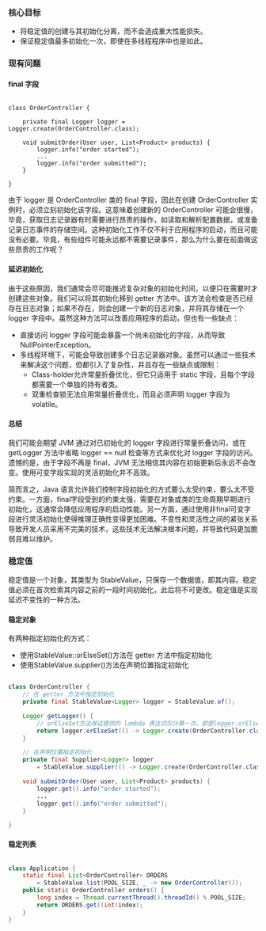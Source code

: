 ### 核心目标

+ 将稳定值的创建与其初始化分离，而不会造成重大性能损失。
+ 保证稳定值最多初始化一次，即使在多线程程序中也是如此。

### 现有问题

#### final 字段

```

class OrderController {

    private final Logger logger = Logger.create(OrderController.class);

    void submitOrder(User user, List<Product> products) {
        logger.info("order started");
        ...
        logger.info("order submitted");
    }

}

```

由于 logger 是 OrderController 类的 final 字段，因此在创建 OrderController 实例时，必须立刻初始化该字段。这意味着创建新的 OrderController 可能会很慢，毕竟，获取日志记录器有时需要进行昂贵的操作，如读取和解析配置数据，或准备记录日志事件的存储空间。这种初始化工作不仅不利于应用程序的启动，而且可能没有必要。毕竟，有些组件可能永远都不需要记录事件，那么为什么要在前面做这些昂贵的工作呢？

#### 延迟初始化

由于这些原因，我们通常会尽可能推迟复杂对象的初始化时间，以便只在需要时才创建这些对象。我们可以将其初始化移到 getter 方法中。该方法会检查是否已经存在日志对象；如果不存在，则会创建一个新的日志对象，并将其存储在一个 logger 字段中。虽然这种方法可以改善应用程序的启动，但也有一些缺点：
+ 直接访问 logger 字段可能会暴露一个尚未初始化的字段，从而导致 NullPointerException。
+ 多线程环境下，可能会导致创建多个日志记录器对象。虽然可以通过一些技术来解决这个问题，但都引入了复杂性，并且存在一些缺点或限制：
    - Class-holder允许常量折叠优化，但它只适用于 static 字段，且每个字段都需要一个单独的持有者类。
    - 双重检查锁无法应用常量折叠优化，而且必须声明 logger 字段为 volatile。

#### 总结

我们可能会期望 JVM 通过对已初始化的 logger 字段进行常量折叠访问，或在 getLogger 方法中省略 logger == null 检查等方式来优化对 logger 字段的访问。遗憾的是，由于字段不再是 final，JVM 无法相信其内容在初始更新后永远不会改变。使用可变字段实现的灵活初始化并不高效。

简而言之，Java 语言允许我们控制字段初始化的方式要么太受约束，要么太不受约束。一方面，final字段受到的约束太强，需要在对象或类的生命周期早期进行初始化，这通常会降低应用程序的启动性能。另一方面，通过使用非final可变字段进行灵活初始化使得推理正确性变得更加困难。不变性和灵活性之间的紧张关系导致开发人员采用不完美的技术，这些技术无法解决根本问题，并导致代码更加脆弱且难以维护。

### 稳定值

稳定值是一个对象，其类型为 StableValue，只保存一个数据值，即其内容。稳定值必须在首次检索其内容之前的一段时间初始化，此后将不可更改。稳定值是实现延迟不变性的一种方法。

#### 稳定对象

有两种指定初始化的方式：
+ 使用StableValue::orElseSet()方法在 getter 方法中指定初始化
+ 使用StableValue.supplier()方法在声明位置指定初始化

``` java

class OrderController {
    // 在 getter 方法中指定初始化
    private final StableValue<Logger> logger = StableValue.of();

    Logger getLogger() {
        // orElseSet方法保证提供的 lambda 表达式仅计算一次，即使logger.orElseSet(...)同时调用也是如此。
        return logger.orElseSet(() -> Logger.create(OrderController.class));
    }

    // 在声明位置指定初始化
    private final Supplier<Logger> logger
        = StableValue.supplier(() -> Logger.create(OrderController.class));

    void submitOrder(User user, List<Product> products) {
        logger.get().info("order started");
        ...
        logger.get().info("order submitted");
    }

}

```

#### 稳定列表

```java

class Application {
    static final List<OrderController> ORDERS
        = StableValue.list(POOL_SIZE, _ -> new OrderController());
    public static OrderController orders() {
        long index = Thread.currentThread().threadId() % POOL_SIZE;
        return ORDERS.get((int)index);
    }
}

```

